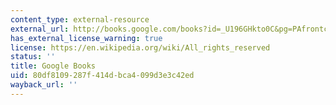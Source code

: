 ```yaml
---
content_type: external-resource
external_url: http://books.google.com/books?id=_U196GHkto0C&pg=PAfrontcover
has_external_license_warning: true
license: https://en.wikipedia.org/wiki/All_rights_reserved
status: ''
title: Google Books
uid: 80df8109-287f-414d-bca4-099d3e3c42ed
wayback_url: ''
---
```

